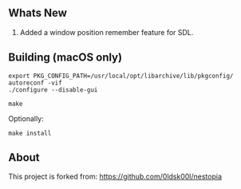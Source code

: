 ## Whats New
1. Added a window position remember feature for SDL.

## Building (macOS only)
```
export PKG_CONFIG_PATH=/usr/local/opt/libarchive/lib/pkgconfig/
autoreconf -vif
./configure --disable-gui

make
```
Optionally:
```
make install
```

## About
This project is forked from:
https://github.com/0ldsk00l/nestopia

